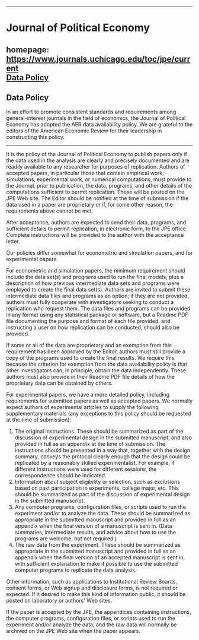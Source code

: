 -------------
# Journal of Political Economy
homepage: https://www.journals.uchicago.edu/toc/jpe/current<br/>
[Data Policy](https://www.journals.uchicago.edu/journals/jpe/datapolicy)
-------------
## Data Policy


In an effort to promote consistent standards and requirements among general-interest journals in the field of economics, the Journal of Political Economy has adopted the AER data availability policy. We are grateful to the editors of the American Economic Review for their leadership in constructing this policy.

*****************

It is the policy of the Journal of Political Economy to publish papers only if the data used in the analysis are clearly and precisely documented and are readily available to any researcher for purposes of replication. Authors of accepted papers, in particular those that contain empirical work, simulations, experimental work, or numerical computations, must provide to the Journal, prior to publication, the data, programs, and other details of the computations sufficient to permit replication. These will be posted on the JPE Web site. The Editor should be notified at the time of submission if the data used in a paper are proprietary or if, for some other reason, the requirements above cannot be met.

After acceptance, authors are expected to send their data, programs, and sufficient details to permit replication, in electronic form, to the JPE office. Complete instructions will be provided to the author with the acceptance letter.

Our policies differ somewhat for econometric and simulation papers, and for experimental papers.

For econometric and simulation papers, the minimum requirement should include the data set(s) and programs used to run the final models, plus a description of how previous intermediate data sets and programs were employed to create the final data set(s). Authors are invited to submit these intermediate data files and programs as an option; if they are not provided, authors must fully cooperate with investigators seeking to conduct a replication who request them. The data files and programs can be provided in any format using any statistical package or software, but a Readme PDF file documenting the purpose and format of each file provided, and instructing a user on how replication can be conducted, should also be provided.

If some or all of the data are proprietary and an exemption from this requirement has been approved by the Editor, authors must still provide a copy of the programs used to create the final results. We require this because the criterion for exemption from the data availability policy is that other investigators can, in principle, obtain the data independently. These authors must also provide in their Readme PDF file details of how the proprietary data can be obtained by others.

For experimental papers, we have a more detailed policy, including requirements for submitted papers as well as accepted papers. We normally expect authors of experimental articles to supply the following supplementary materials (any exceptions to this policy should be requested at the time of submission):

1. The original instructions. These should be summarized as part of the discussion of experimental design in the submitted manuscript, and also provided in full as an appendix at the time of submission. The instructions should be presented in a way that, together with the design summary, conveys the protocol clearly enough that the design could be replicated by a reasonably skilled experimentalist. For example, if different instructions were used for different sessions, the correspondence should be indicated.
2. Information about subject eligibility or selection, such as exclusions based on past participation in experiments, college major, etc. This should be summarized as part of the discussion of experimental design in the submitted manuscript.
3. Any computer programs, configuration files, or scripts used to run the experiment and/or to analyze the data. These should be summarized as appropriate in the submitted manuscript and provided in full as an appendix when the final version of a manuscript is sent in. (Data summaries, intermediate results, and advice about how to use the programs are welcome, but not required.)
4. The raw data from the experiment. These should be summarized as appropriate in the submitted manuscript and provided in full as an appendix when the final version of an accepted manuscript is sent in, with sufficient explanation to make it possible to use the submitted computer programs to replicate the data analysis.

Other information, such as applications to Institutional Review Boards, consent forms, or Web signup and disclosure forms, is not required or expected. If it desired to make this kind of information public, it should be posted on laboratory or authors' Web sites.

If the paper is accepted by the JPE, the appendices containing instructions, the computer programs, configuration files, or scripts used to run the experiment and/or analyze the data, and the raw data will normally be archived on the JPE Web site when the paper appears.

